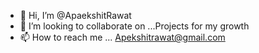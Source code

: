 - 👋 Hi, I’m @ApaekshitRawat
- 💞️ I’m looking to collaborate on ...Projects for my growth 
- 📫 How to reach me ... Apekshitrawat@gmail.com

<!---
ApaekshitRawat/ApaekshitRawat is a ✨ special ✨ repository because its `README.md` (this file) appears on your GitHub profile.
You can click the Preview link to take a look at your changes.
--->
